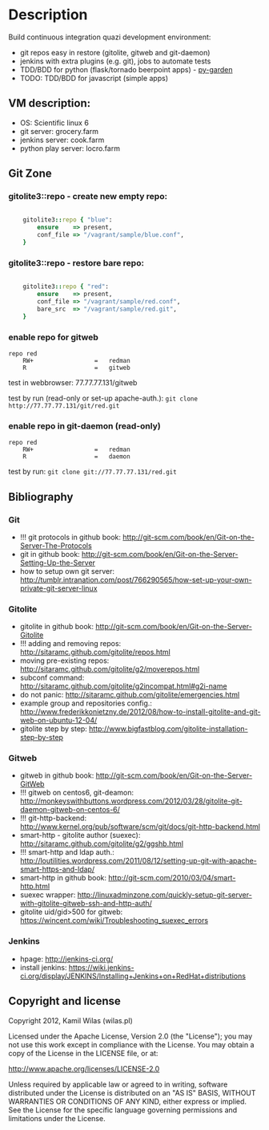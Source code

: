 # Description

Build continuous integration quazi development environment:
  - git repos easy in restore (gitolite, gitweb and git-daemon)
  - jenkins with extra plugins (e.g. git), jobs to automate tests
  - TDD/BDD for python (flask/tornado beerpoint apps) - [py-garden](samples/py_garden/)
  - TODO: TDD/BDD for javascript (simple apps)

## VM description:

 - OS: Scientific linux 6
 - git server: grocery.farm
 - jenkins server: cook.farm
 - python play server: locro.farm

## Git Zone

### gitolite3::repo - create new empty repo:

```ruby

    gitolite3::repo { "blue":
        ensure    => present,
        conf_file => "/vagrant/sample/blue.conf",
    }
```

### gitolite3::repo - restore bare repo:

```ruby

    gitolite3::repo { "red":
        ensure    => present,
        conf_file => "/vagrant/sample/red.conf",
        bare_src  => "/vagrant/sample/red.git",
    }
```

### enable repo for gitweb 

```
repo red
    RW+                 =   redman
    R                   =   gitweb
```

test in webbrowser: 77.77.77.131/gitweb

test by run (read-only or set-up apache-auth.):  `git clone http://77.77.77.131/git/red.git`

### enable repo in git-daemon (read-only)

```
repo red
    RW+                 =   redman
    R                   =   daemon
```

test by run: `git clone git://77.77.77.131/red.git`

## Bibliography

### Git

 - !!! git protocols in github book: http://git-scm.com/book/en/Git-on-the-Server-The-Protocols
 - git in github book: http://git-scm.com/book/en/Git-on-the-Server-Setting-Up-the-Server
 - how to setup own git server: http://tumblr.intranation.com/post/766290565/how-set-up-your-own-private-git-server-linux

### Gitolite

 - gitolite in github book: http://git-scm.com/book/en/Git-on-the-Server-Gitolite
 - !!! adding and removing repos: http://sitaramc.github.com/gitolite/repos.html
 - moving pre-existing repos: http://sitaramc.github.com/gitolite/g2/moverepos.html
 - subconf command: http://sitaramc.github.com/gitolite/g2incompat.html#g2i-name
 - do not panic: http://sitaramc.github.com/gitolite/emergencies.html
 - example group and repositories config.: http://www.frederikkonietzny.de/2012/08/how-to-install-gitolite-and-git-web-on-ubuntu-12-04/
 - gitolite step by step: http://www.bigfastblog.com/gitolite-installation-step-by-step

### Gitweb

 - gitweb in github book: http://git-scm.com/book/en/Git-on-the-Server-GitWeb
 - !!! gitweb on centos6, git-deamon: http://monkeyswithbuttons.wordpress.com/2012/03/28/gitolite-git-daemon-gitweb-on-centos-6/
 - !!! git-http-backend: http://www.kernel.org/pub/software/scm/git/docs/git-http-backend.html
 - smart-http - gitolite author (suexec): http://sitaramc.github.com/gitolite/g2/ggshb.html
 - !!! smart-http and ldap auth.: http://loutilities.wordpress.com/2011/08/12/setting-up-git-with-apache-smart-https-and-ldap/
 - smart-http in github book: http://git-scm.com/2010/03/04/smart-http.html
 - suexec wrapper: http://linuxadminzone.com/quickly-setup-git-server-with-gitolite-gitweb-ssh-and-http-auth/
 - gitolite uid/gid>500 for gitweb: https://wincent.com/wiki/Troubleshooting_suexec_errors

### Jenkins

 - hpage: http://jenkins-ci.org/
 - install jenkins: https://wiki.jenkins-ci.org/display/JENKINS/Installing+Jenkins+on+RedHat+distributions


## Copyright and license

Copyright 2012, Kamil Wilas (wilas.pl)

Licensed under the Apache License, Version 2.0 (the "License");
you may not use this work except in compliance with the License.
You may obtain a copy of the License in the LICENSE file, or at:

   http://www.apache.org/licenses/LICENSE-2.0

Unless required by applicable law or agreed to in writing, software
distributed under the License is distributed on an "AS IS" BASIS,
WITHOUT WARRANTIES OR CONDITIONS OF ANY KIND, either express or implied.
See the License for the specific language governing permissions and
limitations under the License.

